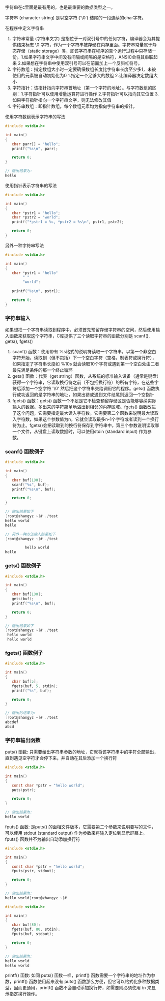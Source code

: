 
字符串在c里面是最有用的，也是最重要的数据类型之一。

字符串 (character string) 是以空字符 ('\0') 结尾的一段连续的char字符。

在程序中定义字符串

1) 字符串常量 (字符串文字) 是指位于一对双引号中的任何字符，编译器会为其提供结束标志 \0 字符，作为一个字符串被存储在内存里面。字符串常量属于静态存储（static storage）类，即该字符串在程序的真个运行过程中只存储一份。1.如果字符串文字中间没有间隔或间隔的是空格符，ANSIC会将其串联起来 2.如果想在字符串中使用双引号可以在前面加上一个反斜杠符号。
2) 字符数组：指定数组大小时一定要确保数组长度比字符串长度至少多1，未被使用的元素被自动初始化为0 1.指定一个足够大的数组 2.让编译器决定数组大小
3) 字符指针：该指针指向字符串首地址（第一个字符的地址）。与字符数组的区别：1.字符指针可以使用增量运算符进行操作 2.字符指针可以指向其它位置 3.如果字符指针指向一个字符串文字，则无法修改其值
4) 字符串数组：即指针数组，每个数组元素均为指向字符串的指针。

使用字符数组表示字符串的写法

```c
#include <stdio.h>

int main()
{
   char parr[] = "hello";
   printf("%s\n", parr);

   return 0;
}

// 输出结果为:
hello
```

使用指针表示字符串的写法

```c
#include <stdio.h>

int main()
{
   char *pstr1 = "hello";
   char *pstr2 = "world";
   printf("*pstr1 = %s, *pstr2 = %s\n", pstr1, pstr2);

   return 0;
}
```

另外一种字符串写法

```c
#include <stdio.h>

int main()
{
   char *pstr1 = "hello"
        " "
        "world";
        
   printf("%s\n", pstr1);

   return 0;
}
```


### 字符串输入

如果想把一个字符串读取到程序中，必须首先预留存储字符串的空间，然后使用输入函数来获取这个字符串，C库提供了三个读取字符串的函数分别是 scanf(), gets(), fgets() 

1) scanf() 函数：使用带有 %s格式的说明符读取一个字符串，以第一个非空白字符开始，读取到（但不包括）下一个空白字符（空格，制表符或换行符），如果指定了字符串长度如 %10s 就会读取10个字符或遇到第一个空白处由二者最先满足条件的那一个终止循环
2) gets() 函数：代表（get string）函数，从系统的标准输入设备（通常是键盘）获得一个字符串，它读取换行符之前（不包括换行符）的所有字符，在这些字符后添加一个空字符 '\0' 然后把这个字符串交给调用它的程序。gets() 函数执行成功返回的是字符串的地址，如果出错或遇到文件结尾则返回一个空指针
3) fgets() 函数：gets() 函数一个不足是它不检查预留存储区是否能够容纳实际输入的数据。多出来的字符简单地溢出到相邻的内存区域。fgets() 函数改进了这个问题，它需要指定最大读入字符数。它需要第二个函数来说明最大读取入字符数，如果这个参数值为n，它就会读取最多n-1个字符或者读到一个换行符为止。fgets()会把读取到的换行符保存到字符串中，第三个参数说明读取哪一个文件，从键盘上读取数据时，可以使用stdin (standard input) 作为参数。

### scanf() 函数例子

```c
#include <stdio.h>

int main()
{
   char buf[100];
   scanf("%s", buf);
   printf("%s\n", buf);

   return 0;
}

// 输出结果如下
[root@zhangyz ~]# ./test
hello world
hello

// 另外一种方法输入结果如下
[root@zhangyz ~]# ./test 

         hello world
hello
```

### gets() 函数例子

```c
#include <stdio.h>

int main()
{
   char buf[100];
   gets(buf);
   printf("%s\n", buf);

   return 0;
}

// 输出结果如下
[root@zhangyz ~]# ./test
 hello world
 hello world
```

### fgets() 函数例子

```c
#include <stdio.h>

int main()
{
   char buf[5];
   fgets(buf, 5, stdin);
   printf("%s", buf);

   return 0;
}

// 输出的结果为:
[root@zhangyz ~]# ./test
abcdef
abcd
```

### 字符串输出函数

puts() 函数: 只需要给出字符串参数的地址，它就将该字符串中的字符全部输出，直到遇见空字符才会停下来，并自动在其后添加一个换行符

```c
#include <stdio.h>

int main()
{
   const char *pstr = "hello world";
   puts(pstr);

   return 0;
}

// 输出结果为:
hello world
```

fputs() 函数: 是puts() 的面相文件版本，它需要第二个参数来说明要写的文件，可以使用 stdout (standard output) 作为参数来将输入定位到显示屏幕上。 fputs() 函数并不为输出自动添加换行符

```c
#include <stdio.h>

int main()
{
   const char *pstr = "hello world";
   fputs(pstr, stdout);

   return 0;
}

// 输出结果为:
hello world[root@zhangyz ~]#
```

```c
#include <stdio.h>

int main()
{
   char buf[80];
   fgets(buf, 80, stdin);
   fputs(buf, stdout);

   return 0;
}

// 输出结果为:
hello world
hello world
```

printf() 函数: 如同 puts() 函数一样，printf() 函数需要一个字符串的地址作为参数，printf() 函数使用起来没有 puts() 函数那么方便，但它可以格式化多种数据类型，因而更通用，printf() 函数不会自动添加换行符，如需要则必须使用 \n 来显示指定换行操作。

